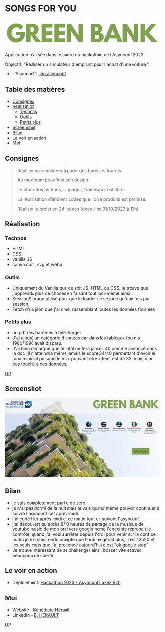 # SONGS FOR YOU

![logo](./assets/logo2.webp)

Application réalisée dans le cadre du hackathon de l'Asynconf 2023.

Objectif: "Réaliser un simulateur d'emprunt pour l'achat d'une voiture."

- L'Asynconf': [lien asynconf](https://asynconf.fr/)

## Table des matières

- [Consignes](#consignes)
- [Réalisation](#réalisation)
  - [Technos](#technos)
  - [Outils](#outils)
  - [Petits plus](#petits-plus)
- [Screenshot](#screenshot)
- [Bilan](#bilan)
- [Le voir en action](#le-voir-en-action)
- [Moi](#moi)

## Consignes

> Réaliser un simulateur à partir des barêmes fournis.
>
> Au maximum peaufiner son design.
>
> Le choix des technos, langages, framework est libre.
>
> La réutilisation d’anciens codes que l'on a produits est permise.
>
> Réaliser le projet en 24 heures (dead-line 31/10/2023 à 13h)

## Réalisation

### Technos

- HTML
- CSS
- vanilla JS
- canva.com, svg et webp

### Outils

- Uniquement du Vanilla que ce soit JS, HTML ou CSS, je trouve que j'apprends plus de choses en faisant tout moi-même ainsi
- SessionStorage utilisé pour que le loader ne se joue qu'une fois par session.
- Fetch d'un json que j'ai créé, rassemblant toutes les données fournies

### Petits plus

- un pdf des barèmes à télécharger
- J'ai ajouté un catégorie d'années car dans les tableaux fournis 1980/1990 avait disparu.
- J'ai bien remarqué que le total ne fera jamais 40 comme annoncé dans la doc (il n'atteindra même jamais le score 34/40 permettant d'avoir le taux minimal puisque le max pouvant être atteint est de 33) mais n'ai pas touché à ces données.

[UP](#table-des-matières)

## Screenshot

![sreen](/assets/screen.png)

## Bilan

- je suis complètement partie de zéro.
- je n'ai pas dormi de la nuit mais je vais quand même pouvoir continuer à suivre l'asynconf cet après-midi.
- j'ai codé hier après-midi et ce matin tout en suivant l'asynconf.
- j'ai découvert qu'après 8/10 heures de partage de la musique de youtube music de mon ordi vers google home l'enceinte reprenait le contrôle, quand j'ai voulu arrêter depuis l'ordi pour venir sur la conf ce matin je me suis rendu compte que l'ordi ne gérait plus, il est 12h20 et les seuls mots que j'ai prononcé aujourd'hui c'est "ok google stop"
- Je trouve intéressant de se challenger ainsi, bosser vite et avec beaucoup de liberté.

## Le voir en action

- Déploiement: [Hackathon 2023 - Asynconf Lazez Bzh](https://hackathon-asynconf-2023-lazez-bzh.netlify.app/)

## Moi

- Website - [Bénédicte Hérault](https://lazez-bzh.netlify.app/)
- LinkedIn - [B. HÉRAULT](https://www.linkedin.com/in/benedicte-herault/)

[UP](#table-des-matières)
